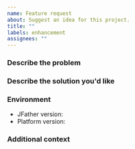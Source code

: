 ```yaml
---
name: Feature request
about: Suggest an idea for this project.
title: ""
labels: enhancement
assignees: ""
---
```


### Describe the problem

<!-- A clear and concise description of what the problem is. Ex. I'm always
     frustrated when [...] -->

### Describe the solution you'd like

<!-- A clear and concise description of what you want to happen. -->

### Environment

- JFather version<!-- e.g. 0.3.0 -->:
- Platform version<!-- e.g. Chrome 125.0.6422.60, Node.js v20.13.1 -->:

### Additional context

<!-- Add any other context about the feature request here. -->
